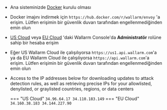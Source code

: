 * Ana sisteminizde [Docker](https://docs.docker.com/engine/install/) kurulu olması
* Docker imajını indirmek için `https://hub.docker.com/r/wallarm/envoy` 'a erişim. Lütfen erişimin bir güvenlik duvarı tarafından engellenmediğinden emin olun
* [US Cloud](https://us1.my.wallarm.com/) veya [EU Cloud](https://my.wallarm.com/) 'daki Wallarm Console'da **Administratör** rolüne sahip bir hesaba erişim 
* Eğer US Wallarm Cloud ile çalışılıyorsa `https://us1.api.wallarm.com`'a ya da EU Wallarm Cloud ile çalışılıyorsa `https://api.wallarm.com`'a erişim. Lütfen erişimin bir güvenlik duvarı tarafından engellenmediğinden emin olun
* Access to the IP addresses below for downloading updates to attack detection rules, as well as retrieving precise IPs for your allowlisted, denylisted, or graylisted countries, regions, or data centers

    === "US Cloud"
        ```
        34.96.64.17
        34.110.183.149
        ```
    === "EU Cloud"
        ```
        34.160.38.183
        34.144.227.90
        ```
